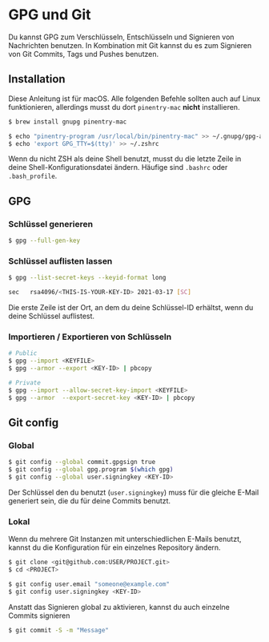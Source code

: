 # GPG und Git

Du kannst GPG zum Verschlüsseln, Entschlüsseln und Signieren von Nachrichten
benutzen. In Kombination mit Git kannst du es zum Signieren von Git Commits,
Tags und Pushes benutzen.

## Installation

Diese Anleitung ist für macOS. Alle folgenden Befehle sollten auch auf Linux
funktionieren, allerdings musst du dort `pinentry-mac` **nicht** installieren.

```bash
$ brew install gnupg pinentry-mac
```

```bash
$ echo "pinentry-program /usr/local/bin/pinentry-mac" >> ~/.gnupg/gpg-agent.conf
$ echo 'export GPG_TTY=$(tty)' >> ~/.zshrc
```

Wenn du nicht ZSH als deine Shell benutzt, musst du die letzte Zeile in deine
Shell-Konfigurationsdatei ändern. Häufige sind `.bashrc` oder `.bash_profile`.

## GPG

### Schlüssel generieren

```bash
$ gpg --full-gen-key
```

### Schlüssel auflisten lassen

```bash
$ gpg --list-secret-keys --keyid-format long

sec   rsa4096/<THIS-IS-YOUR-KEY-ID> 2021-03-17 [SC]
```

Die erste Zeile ist der Ort, an dem du deine Schlüssel-ID erhältst, wenn du
deine Schlüssel auflistest.

### Importieren / Exportieren von Schlüsseln

```bash
# Public
$ gpg --import <KEYFILE>
$ gpg --armor --export <KEY-ID> | pbcopy

# Private
$ gpg --import --allow-secret-key-import <KEYFILE>
$ gpg --armor  --export-secret-key <KEY-ID> | pbcopy
```

## Git config

### Global

```bash
$ git config --global commit.gpgsign true
$ git config --global gpg.program $(which gpg)
$ git config --global user.signingkey <KEY-ID>
```

Der Schlüssel den du benutzt (`user.signingkey`) muss für die gleiche E-Mail
generiert sein, die du für deine Commits benutzt.

### Lokal

Wenn du mehrere Git Instanzen mit unterschiedlichen E-Mails benutzt, kannst du
die Konfiguration für ein einzelnes Repository ändern.

```bash
$ git clone <git@github.com:USER/PROJECT.git>
$ cd <PROJECT>

$ git config user.email "someone@example.com"
$ git config user.signingkey <KEY-ID>
```

Anstatt das Signieren global zu aktivieren, kannst du auch einzelne Commits
signieren

```bash
$ git commit -S -m "Message"
```
